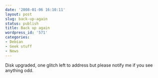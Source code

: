 ```yaml
---
date: '2008-01-06 16:10:11'
layout: post
slug: back-up-again
status: publish
title: Back up again
wordpress_id: '571'
categories:
- Debian
- Geek stuff
- News
---
```


Disk upgraded, one glitch left to address but please notify me if you see anything odd.
